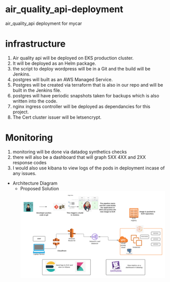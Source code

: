 # air_quality_api-deployment
air_quality_api deployment for mycar

# infrastructure

1. Air quality api will be deployed on EKS production cluster.
2. It will be deployed as an Helm package.
3. the script to deploy wordpress will be in a Git and the build will be Jenkins.
4. postgres will built as an AWS Managed Service.
5. Postgres will be created via terraform that is also in our repo and will be built in the Jenkins file.
6. postgres will have periodic snapshots taken for backups which is also written into the code.
7. nginx ingress controller will be deployed as dependancies for this project.
8. The Cert cluster issuer will be letsencrypt.

# Monitoring

1. monitoring will be done via datadog synthetics checks
2. there will also be a dashboard that will graph 5XX 4XX and 2XX response codes
3. I would also use kibana to view logs of the pods in deployment incase of any issues.

* Architecture Diagram
  * Proposed Solution
  ![Authentication diagram](Architect-Diagram.png)